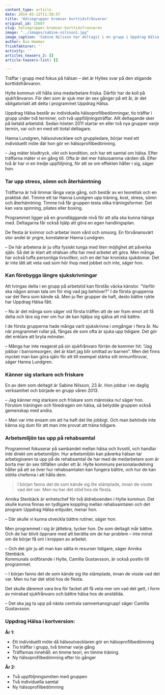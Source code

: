 ```yaml
---
content_type: article
date: 2014-03-12T11:58:57
title: 'Hälsogrupper bromsar korttidsfrånvaron'
original_id: 15607
slug: halsogrupper-bromsar-korttidsfranvaron
image: "../images/sabine-nilsson1.jpg"
image_caption: 'Sabine Nilsson har deltagit i en grupp i Uppdrag Hälsa. Gemenskapen i gruppen var viktig, tycker hon.'
author: Åsa Hammar
friskfaktorer: ''
activity: ''
articles_teasers_2: []
article-teasers-list: []

---
```


Träffar i grupp med fokus på hälsan – det är Hyltes svar på den stigande korttidsfrånvaron.

Hylte kommun vill hålla sina medarbetare friska. Därför har de koll på sjukfrånvaron. För den som är sjuk mer än sex gånger på ett år, är det obligatoriskt att delta i programmet Uppdrag Hälsa.

Uppdrag Hälsa består av individuella hälsoprofilbedömningar, tio träffar i grupp under två terminer, och två uppföljningsträffar. Allt deltagande sker på betald arbetstid. Sedan hösten 2011 startar en eller två nya grupper varje termin, var och en med ett tiotal deltagare.

Hanna Lundgren, hälsoutvecklare och gruppledare, börjar med ett individuellt möte där hon gör en hälsoprofilbedömning.

– Jag mäter blodtryck, vikt och kondition, och har ett samtal om hälsa. Efter träffarna mäter vi en gång till. Ofta är det mer hälsosamma värden då. Efter två år har vi en tredje uppföljning, för att se om effekten håller i sig, säger hon.

### Tar upp stress, sömn och återhämtning

Träffarna är två timmar långa varje gång, och består av en teoretisk och en praktisk del. Timme ett tar Hanna Lundgren upp träning, kost, stress, sömn och återhämtning. Timme två får gruppen testa olika träningsformer. Det kan vara spinning, pilates eller boxing.

Programmet ligger på en grundläggande nivå för att alla ska kunna hänga med. Deltagarna får också hjälp att göra en egen handlingsplan.

De flesta är kvinnor och arbetar inom vård och omsorg. En förvånansvärt stor andel är yngre, konstaterar Hanna Lundgren.

– De här arbetena är ju ofta fysiskt tunga med liten möjlighet att påverka själv. Så det är klart att ohälsan ofta har med arbetet att göra. Men många har också tuffa personliga livsvillkor, och en del har kroniska sjukdomar. Det är inte lätt att veta vad som hör ihop med jobbet och inte, säger hon.

### Kan förebygga längre sjukskrivningar

Att tvingas delta i en grupp på arbetstid kan förstås väcka känslor. “Varför ska någon annan tala om för mig vad jag behöver?” I de första grupperna var det flera som kände så. Men ju fler grupper de haft, desto bättre rykte har Uppdrag Hälsa fått.

– Nu är det många som säger vid första träffen att de ser fram emot att få delta och lära sig mer om hur de kan hjälpa sig själva att må bättre.

I de första grupperna hade många varit sjukskrivna i omgångar i flera år. Nu när programmet rullar på, fångas de som ofta är sjuka upp tidigare. Det gör det enklare att bryta mönster.

– Många har inte reagerat på sin sjukfrånvaro förrän de kommer hit: “Jag jobbar i barnomsorgen, det är klart jag blir smittad av barnen”. Men det finns mycket man kan göra själv för att till exempel stärka sitt immunförsvar, säger Hanna Lundgren.

### Känner sig starkare och friskare

En av dem som deltagit är Sabine Nilsson, 23 år. Hon jobbar i en daglig verksamhet och började en grupp våren 2013.

– Jag känner mig starkare och friskare som människa nu! säger hon.  
Förutom träningen och föredragen om hälsa, så betydde gruppen också gemenskap med andra.

– Man var inte ensam om att ha haft det lite jobbigt. Och man behövde inte känna sig dum för att man inte provat att träna tidigare.

### Arbetsmiljön tas upp på rehabsamtal

Programmet fokuserar på sambandet mellan hälsa och livsstil, och handlar inte direkt om arbetsmiljön. Hur arbetsmiljön kan påverka hälsan tar arbetsgivaren ta upp på de rehabsamtal de har med de medarbetare som är borta mer än sex tillfällen under ett år. Hylte kommuns personalavdelning håller på att se över hur rehabsamtalen kan fungera bättre, och hur de kan stötta cheferna i att hålla dem.

> I början fanns det de som kände sig lite stämplade, innan de visste vad det var. Men nu har det stöd hos de flesta.

Annika Stenbäck är enhetschef för två äldreboenden i Hylte kommun. Det skulle kunna finnas en tydligare koppling mellan rehabsamtalen och det program Uppdrag Hälsa erbjuder, menar hon.

– Där skulle vi kunna utveckla bättre rutiner, säger hon.

Men programmet i sig är jättebra, tycker hon. De som deltagit mår bättre. Och de har blivit öppnare med att berätta om de har problem – inte minst om de börjar få ont i kroppen av arbetet.

– Och det gör ju att man kan sätta in resurser tidigare, säger Annika Stenbäck.  
Kommunals ordförande i Hylte, Camilla Gustavsson, är också positiv till programmet.

– I början fanns det de som kände sig lite stämplade, innan de visste vad det var. Men nu har det stöd hos de flesta.

Det skulle däremot vara bra för facket att få veta mer om vad det gett, i form av minskad sjukfrånvaro och bättre hälsa hos de anställda.

– Det ska jag ta upp på nästa centrala samverkansgrupp! säger Camilla Gustavsson.

### Uppdrag Hälsa i kortversion:

**År 1:**

*   Ett individuellt möte då hälsoutvecklaren gör en hälsoprofilbedömning
*   Tio träffar i grupp, två timmar varje gång
*   Träffarnas innehåll: en timme teori, en timme träning
*   Ny hälsoprofilbedömning efter tio gånger

**År 2:**

*   Två uppföljningsmöten med gruppen
*   Två individuella samtal
*   Ny hälsoprofilbedömning

